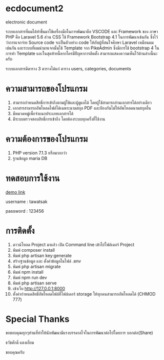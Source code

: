 # ecdocument2
electronic document

ระบบเอกสารที่ผมได้ทำขึ้นมาใช้เครื่องมือในการพัฒนาคือ VSCODE และ Framework ของ ภาษา PHP คือ Laravel 5.6 ส่วน CSS ใช้ Framework Bootstrap 4.1 ในการพัฒนาเช่นกัน ซึ่งไว้ว่าการแจกจ่าย Source code จะเป็นตัวอย่าง code ให้กับผู้ที่สนใจศึกษา Laravel เหมือนผมเช่นกัน และระบบที่ผมนำมาแจกนั้นใช้ Template จาก PikeAdmin ซึ่งมีการใช้ bootstrap 4 ในการทำ Template และในสุดท้ายนี้หากใครมีปัญหาการติดตั้ง สามารถแสดงความเห็นไว้ด้านล่างนี้นะครับ

ระบบเอกสารมีตาราง 3 ตารางได้แก่ ตาราง users, categories, documents

# ความสามารถของโปรแกรม
1. สามารถกำหนดสิทธิ์การเข้าถึงตามผู้ใช้และผู้ดูแลได้ โดยผู้ใช้สามารถอ่านเอกสารได้อย่างเดียว
2. เอกสารสามารถอัพโหลดไฟล์ได้เฉพาะนามสกุล PDF และป้องกันไม่ให้อัพโหลดนามสกุลอื่น
3. มีหมวดหมู่เพื่อจำแนกประเภทเอกสารได้
4. มีระบบตรวจสอบสิทธิ์การเข้าถึง โดยต้องระบบทุกครั้งที่ใช้งาน

# ความต้องการของโปรแกรม
1. PHP version 7.1.3 หรือมากกว่า
2. ฐานข้อมูล maria DB

# ทดสอบการใช้งาน
[demo link](https://www.bahtsoft.com/demo_ecdocument)

username : tawatsak

password : 123456

# การติดตั้ง
1. ดาวน์โหลด Project มาแล้ว เปิด Command line เข้าไปโฟล์เดอร์ Project
2. พิมพ์ composer install
3. พิมพ์ php artisan key:generate
4. สร้างฐานข้อมูล และ ตั้งค่าข้อมูลในไฟล์ .env
5. พิมพ์ php artisan migrate
6. พิมพ์ npm install
7. พิมพ์ npm run dev
8. พิมพ์ php artisan serve
9. เข้าเว็บ http://127.0.0.1:8000
10. ตั้งค่ากำหนดสิทธิ์อัพโหลดไฟล์ที่โฟล์เดอร์ storage ให้ทุกคนสามารถอัพโหลดได้ (CHMOD 777)

# Special Thanks
ขอขอบคุณทุกๆท่านที่ทำให้นักพัฒนามีแรงบรรดาลใจในการพัฒนาต่อไปโดยการ บอกต่อ(Share)

ธวัชศักดิ์ แตงเอี่ยม


ขอบคุณครับ
